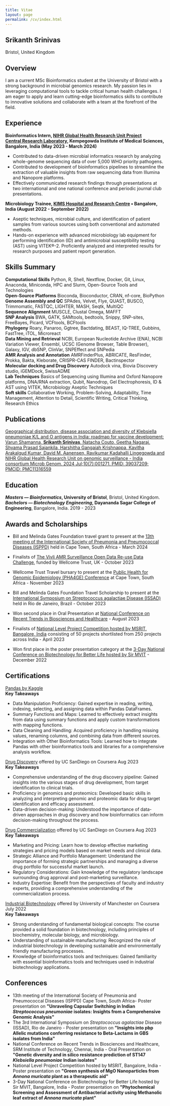 ```yaml
---
title: Vitae
layout: page
permalink: /cv/index.html
---
```

## Srikanth Srinivas
<!---[srinivasa.a@northeastern.edu](mailto:srinivasa.@northeastern.edu) --->
Bristol, United Kingdom
## Overview
I am a current MSc Bioinformatics student at the University of Bristol with a strong background in microbial genomics research.  My passion lies in leveraging computational tools to tackle critical human health challenges. I am eager to apply and learn cutting-edge bioinformatics skills to contribute to innovative solutions and collaborate with a team at the forefront of the field.

## Experience
**Bioinformatics Intern, [NIHR Global Health Research Unit Project](https://ghru.pathogensurveillance.net/#home)**<br>
**[Central Research Laboratory](https://www.crlkims.com/), Kempegowda Institute of Medical Sciences, Bangalore, India (May 2023 - March 2024)**

* Contributed to data-driven microbial informatics research by analyzing whole-genome sequencing data of over 5,000 WHO priority pathogens.
* Contributed to development of bioinformatics pipelines to streamline the extraction of valuable insights from raw sequencing data from Illumina and Nanopore platforms.
* Effectively communicated research findings through presentations at two international and one national conference and periodic journal club presentations.

**Microbiology Trainee, [KIMS Hospital and Research Centre](https://www.kimsbangalore.edu.in/microbiology/) • Bangalore, India (August 2022 - September 2022)**

* Aseptic techniques, microbial culture, and identification of patient samples from various sources using both conventional and automated methods.
* Hands-on experience with advanced microbiology lab equipment for performing identification (ID) and antimicrobial susceptibility testing (AST) using VITEK®-2. Proficiently analyzed and interpreted results for research purposes and patient report generation.

## Skills Summary
**Computational Skills**
Python, R, Shell, Nextflow, Docker, Git, Linux, Anaconda, Miniconda, ​HPC and Slurm, Open-Source Tools and Technologies <br>
**Open-Source Platforms**
Bioconda, Bioconductor, CRAN, nf-core, BioPython <br>
**Genome Assembly and QC**
SPAdes, Velvet, Flye, QUAST, BUSCO, Trimmomatic, FASTQC, LIGHTER, MASH, Seqtk, MultiQC <br>
**Sequence Alignment**
MUSCLE, Clustal Omega, MAFFT <br>
**SNP Analysis**
BWA, GATK, SAMtools, bedtools, Snippy, SNP-sites, FreeBayes, Picard, VCFtools, BCFtools <br>
**Phylogeny**
Roary, Panaroo, Ggtree, Bactdating, BEAST, IQ-TREE, Gubbins, FastTree, iTOL, Microreact <br>
**Data Mining and Retrieval**
 NCBI, European Nucleotide Archive (ENA), NCBI Variation Viewer, Ensembl, UCSC (Genome Browser, Table Browser), Galaxy, IGV, dbSNP, ClinVar, SNPEffect and SNPedia <br>
**AMR Analysis and Annotation**
AMRFinderPlus, ABRICATE, ResFinder, Prokka, Bakta, Kleborate, CRISPR-CAS FINDER, Bactinspector <br>
**Molecular docking and Drug Discovery**
Autodock vina, Biovia Discovery studio, iGEMDock, SwissADME <br>
**Lab Techniques**
Basics of Sequencing using Illumina and Oxford Nanopore platforms, DNA/RNA extraction, Qubit, Nanodrop, Gel Electrophoresis, ID & AST using VITEK, Microbiology Aseptic Techniques <br>
**Soft skills**
Collaborative Working, Problem-Solving, Adaptability, Time Management, Attention to Detail, Scientific Writing, Critical Thinking, Research Ethics <br>

## Publications
[Geographical distribution, disease association and diversity of Klebsiella pneumoniae K/L and O antigens in India: roadmap for vaccine development: Varun Shamanna, **Srikanth Srinivas**, Natacha Couto, Geetha Nagaraj, Shyama Prasad Sajankila, Harshitha Gangaiah Krishnappa, Kavitha Arakalgud Kumar, David M. Aanensen, Ravikumar Kadahalli Lingegowda and NIHR Global Health Research Unit on genomic surveillance - India consortium Microb Genom. 2024 Jul;10(7):001271. PMID: 39037209; PMCID: PMC11316559](https://doi.org/10.1099/mgen.0.001271)

## Education
***Masters — Bioinformatics*, University of Bristol**, Bristol, United Kingdom.<br>
***Bachelors — Biotechnology Engineering*, Dayananda Sagar College of Engineering**, Bangalore, India. 2019 - 2023<br>

## Awards and Scholarships
- Bill and Melinda Gates Foundation travel grant to present at the [13th meeting of the International Society of Pneumonia and Pneumococcal Diseases (ISPPD)](https://isppd.kenes.com/about-isppd/) held in Cape Town, South Africa - March 2024

- Finalists of [The Vivli AMR Surveillance Open Data Re-use Data Challenge](https://amr.vivli.org/data-challenge/finalist-and-award-winning-solutions/), funded by Wellcome Trust, UK - October 2023

- Wellcome Trust Travel bursary to present at the [Public Health for Genomic Epidemiology (PHA4GE) Conference](https://pha4ge.org/conferences/pha4ge-conference-2023/) at Cape Town, South Africa - November 2023

- Bill and Melinda Gates Foundation Travel Scholarship to present at the [International Symposium on Streptococcus agalactiae Disease (ISSAD)](https://www.issad.org/the-key-highlights-of-issad-2023-you-need-to-know/) held in Rio de Janeiro, Brazil - October 2023

- Won second place in Oral Presentation at [National Conference on Recent Trends in Biosciences and Healthcare](https://www.srmist.edu.in/events/rtbh-2023/) - August 2023

- Finalists of [National Level Project Competition hosted by MSRIT, Bangalore, India](https://www.msrit.edu/) consisting of 50 projects shortlisted from 250 projects across India - April 2023

- Won first place in the poster presentation category at the [3-Day National Conference on Biotechnology for Better Life hosted by Sir MVIT](https://www.sirmvit.edu/a-3-day-national-seminar-on-biotechnology-for-better-life/) - December 2022

## Certifications

[Pandas by Kaggle](https://www.kaggle.com/learn/certification/srikanthsrinivas2001/pandas)<br>
**Key Takeaways**<br>
- Data Manipulation Proficiency: Gained expertise in reading, writing, indexing, selecting, and assigning data within Pandas DataFrames.
- Summary Functions and Maps: Learned to effectively extract insights from data using summary functions and apply custom transformations with mapping functions.
- Data Cleaning and Handling: Acquired proficiency in handling missing values, renaming columns, and combining data from different sources.
- Integration with Other Bioinformatics Tools: Learned how to integrate Pandas with other bioinformatics tools and libraries for a comprehensive analysis workflow.

[Drug Discovery](https://www.coursera.org/account/accomplishments/verify/PLNZXQNV9C8A) offered by UC SanDiego on Coursera Aug 2023<br>
**Key Takeaways**<br>
- Comprehensive understanding of the drug discovery pipeline: Gained insights into the various stages of drug development, from target identification to clinical trials.
- Proficiency in genomics and proteomics: Developed basic skills in analyzing and interpreting genomic and proteomic data for drug target identification and efficacy assessment.
- Data-driven decision-making: Understood the importance of data-driven approaches in drug discovery and how bioinformatics can inform decision-making throughout the process.

[Drug Commercialization](https://www.coursera.org/learn/drug-commercialization?utm_medium=sem&utm_source=gg&utm_campaign=B2C_EMEA__coursera_FTCOF_career-academy_pmax-multiple-audiences-country-multi&campaignid=20858198824&adgroupid=&device=c&keyword=&matchtype=&network=x&devicemodel=&adposition=&creativeid=&hide_mobile_promo&gad_source=1&gclid=CjwKCAjwmaO4BhAhEiwA5p4YL_LcxFrSIv4OfDSX_asuiKnqevWQ4O-EgTzt8vv2eNA-l6xJw3SmbBoChysQAvD_BwE#modules) offered by UC SanDiego on Coursera Aug 2023<br>
**Key Takeaways**<br>
- Marketing and Pricing: Learn how to develop effective marketing strategies and pricing models based on market needs and clinical data.
- Strategic Alliance and Portfolio Management: Understand the importance of forming strategic partnerships and managing a diverse drug portfolio for successful market launch.
- Regulatory Considerations: Gain knowledge of the regulatory landscape surrounding drug approval and post-marketing surveillance.
- Industry Expertise: Benefit from the perspectives of faculty and industry experts, providing a comprehensive understanding of the commercialization process.

[Industrial Biotechnology](https://www.coursera.org/account/accomplishments/verify/E4XUA8K9RX38) offered by University of Manchester on Coursera July 2022<br>
**Key Takeaways**<br>
- Strong understanding of fundamental biological concepts: The course provided a solid foundation in biotechnology, including principles of biochemistry, molecular biology, and microbiology.
- Understanding of sustainable manufacturing: Recognized the role of industrial biotechnology in developing sustainable and environmentally friendly manufacturing processes.
- Knowledge of bioinformatics tools and techniques: Gained familiarity with essential bioinformatics tools and techniques used in industrial biotechnology applications.

## Conferences
- 13th meeting of the International Society of Pneumonia and Pneumococcal Diseases (ISPPD) Cape Town, South Africa- Poster presentation on **"Unraveling Capsular Switching in Indian *Streptococcus pneumoniae* isolates: Insights from a Comprehensive Genomic Analysis"**
- The 3rd International Symposium on *Streptococcus agalactiae* Disease (ISSAD), Rio de Janeiro - Poster presentation on **"Insights into pbp Allelic mutations conferring resistance to Beta-Lactams in GBS isolates from India"**
- National Conference on Recent Trends in Biosciences and Healthcare, SRM Institute of Technology, Chennai, India - Oral Presentation on **"Genetic diversity and in silico resistance prediction of ST147 *Klebsiella pneumoniae* Indian isolates"**
- National Level Project Competition hosted by MSRIT, Bangalore, India - Poster presentation on **"Green synthesis of MgO Nanoparticles from *Annona muricata* plant as a therapeutic aid"**
- 3-Day National Conference on Biotechnology for Better Life hosted by Sir MVIT, Bangalore, India - Poster presentation on **"Phytochemical Screening and Assessment of Antibacterial activity using Methanolic leaf extract of *Annona muricata* plant"**